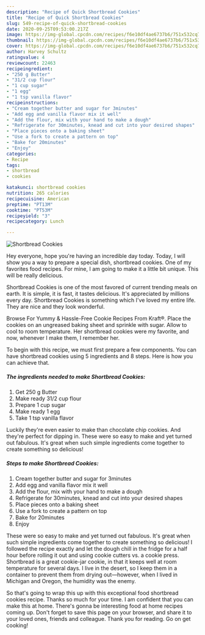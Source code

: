 ```yaml
---
description: "Recipe of Quick Shortbread Cookies"
title: "Recipe of Quick Shortbread Cookies"
slug: 549-recipe-of-quick-shortbread-cookies
date: 2020-09-25T09:53:00.217Z
image: https://img-global.cpcdn.com/recipes/f6e10df4ae6737b6/751x532cq70/shortbread-cookies-recipe-main-photo.jpg
thumbnail: https://img-global.cpcdn.com/recipes/f6e10df4ae6737b6/751x532cq70/shortbread-cookies-recipe-main-photo.jpg
cover: https://img-global.cpcdn.com/recipes/f6e10df4ae6737b6/751x532cq70/shortbread-cookies-recipe-main-photo.jpg
author: Harvey Schultz
ratingvalue: 4
reviewcount: 22463
recipeingredient:
- "250 g Butter"
- "31/2 cup flour"
- "1 cup sugar"
- "1 egg"
- "1 tsp vanilla flavor"
recipeinstructions:
- "Cream together butter and sugar for 3minutes"
- "Add egg and vanilla flavor mix it well"
- "Add the flour, mix with your hand to make a dough"
- "Refrigerate for 30minutes, knead and cut into your desired shapes"
- "Place pieces onto a baking sheet"
- "Use a fork to create a pattern on top"
- "Bake for 20minutes"
- "Enjoy"
categories:
- Recipe
tags:
- shortbread
- cookies

katakunci: shortbread cookies 
nutrition: 265 calories
recipecuisine: American
preptime: "PT13M"
cooktime: "PT53M"
recipeyield: "3"
recipecategory: Lunch

---
```



![Shortbread Cookies](https://img-global.cpcdn.com/recipes/f6e10df4ae6737b6/751x532cq70/shortbread-cookies-recipe-main-photo.jpg)

Hey everyone, hope you're having an incredible day today. Today, I will show you a way to prepare a special dish, shortbread cookies. One of my favorites food recipes. For mine, I am going to make it a little bit unique. This will be really delicious.

Shortbread Cookies is one of the most favored of current trending meals on earth. It is simple, it is fast, it tastes delicious. It's appreciated by millions every day. Shortbread Cookies is something which I've loved my entire life. They are nice and they look wonderful.

Browse For Yummy &amp; Hassle-Free Cookie Recipes From Kraft®. Place the cookies on an ungreased baking sheet and sprinkle with sugar. Allow to cool to room temperature. Her shortbread cookies were my favorite, and now, whenever I make them, I remember her.


To begin with this recipe, we must first prepare a few components. You can have shortbread cookies using 5 ingredients and 8 steps. Here is how you can achieve that.

<!--inarticleads1-->

##### The ingredients needed to make Shortbread Cookies:

1. Get 250 g Butter
1. Make ready 31/2 cup flour
1. Prepare 1 cup sugar
1. Make ready 1 egg
1. Take 1 tsp vanilla flavor


Luckily they&#39;re even easier to make than chocolate chip cookies. And they&#39;re perfect for dipping in. These were so easy to make and yet turned out fabulous. It&#39;s great when such simple ingredients come together to create something so delicious! 

<!--inarticleads2-->

##### Steps to make Shortbread Cookies:

1. Cream together butter and sugar for 3minutes
1. Add egg and vanilla flavor mix it well
1. Add the flour, mix with your hand to make a dough
1. Refrigerate for 30minutes, knead and cut into your desired shapes
1. Place pieces onto a baking sheet
1. Use a fork to create a pattern on top
1. Bake for 20minutes
1. Enjoy


These were so easy to make and yet turned out fabulous. It&#39;s great when such simple ingredients come together to create something so delicious! I followed the recipe exactly and let the dough chill in the fridge for a half hour before rolling it out and using cookie cutters vs. a cookie press. Shortbread is a great cookie-jar cookie, in that it keeps well at room temperature for several days. I live in the desert, so I keep them in a container to prevent them from drying out—however, when I lived in Michigan and Oregon, the humidity was the enemy. 

So that's going to wrap this up with this exceptional food shortbread cookies recipe. Thanks so much for your time. I am confident that you can make this at home. There's gonna be interesting food at home recipes coming up. Don't forget to save this page on your browser, and share it to your loved ones, friends and colleague. Thank you for reading. Go on get cooking!
